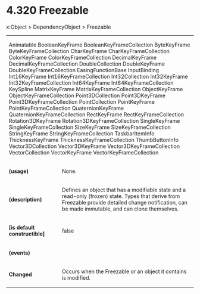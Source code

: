 <html dir="LTR" xmlns:mshelp="http://msdn.microsoft.com/mshelp" xmlns:ddue="http://ddue.schemas.microsoft.com/authoring/2003/5" xmlns:xlink="http://www.w3.org/1999/xlink" xmlns:tool="http://www.microsoft.com/tooltip"><body><input type="hidden" id="userDataCache" class="userDataStyle"><input type="hidden" id="hiddenScrollOffset"><img id="dropDownImage" style="display:none; height:0; width:0;" src="../local/drpdown.gif"><img id="dropDownHoverImage" style="display:none; height:0; width:0;" src="../local/drpdown_orange.gif"><img id="collapseImage" style="display:none; height:0; width:0;" src="../local/collapse.gif"><img id="expandImage" style="display:none; height:0; width:0;" src="../local/exp.gif"><img id="collapseAllImage" style="display:none; height:0; width:0;" src="../local/collall.gif"><img id="expandAllImage" style="display:none; height:0; width:0;" src="../local/expall.gif"><img id="copyImage" style="display:none; height:0; width:0;" src="../local/copycode.gif"><img id="copyHoverImage" style="display:none; height:0; width:0;" src="../local/copycodeHighlight.gif"><div id="header"><h1 class="heading">4.320 Freezable</h1></div><div id="mainSection"><div id="mainBody"><div id="allHistory" class="saveHistory" onsave="saveAll()" onload="loadAll()"></div>
				<p xmlns:wsd="http://wsdev.schemas.microsoft.com/authoring/2008/2" xmlns:msxsl="urn:schemas-microsoft-com:xslt" xmlns:script="urn:script" xmlns:build="urn:build">
				</p>
			<div id="sectionSection0" class="section" name="collapseableSection"><content xmlns="http://ddue.schemas.microsoft.com/authoring/2003/5" xmlns:wsd="http://wsdev.schemas.microsoft.com/authoring/2008/2" xmlns:msxsl="urn:schemas-microsoft-com:xslt" xmlns:script="urn:script" xmlns:build="urn:build">
				</content></div><div id="sectionSection1" class="section" name="collapseableSection"><content xmlns="http://ddue.schemas.microsoft.com/authoring/2003/5" xmlns:wsd="http://wsdev.schemas.microsoft.com/authoring/2008/2" xmlns:msxsl="urn:schemas-microsoft-com:xslt" xmlns:script="urn:script" xmlns:build="urn:build">
					<p xmlns="">
						<mshelp:link keywords="7badce03-ceb8-4865-86e1-32354d3d3a43" tabindex="0">x:Object</mshelp:link> &gt; <mshelp:link keywords="1ace14c9-325e-437c-b16d-27614f062f42" tabindex="0">DependencyObject</mshelp:link> &gt; Freezable</p>
					<p xmlns=""><b></b></p><table class="ProtocolAuthoredTable" xmlns=""><tr>
								<td colspan="2">
									<p>
										<mshelp:link keywords="7b5c1852-6912-4037-912f-69c4cdb8c1a6" tabindex="0">Animatable</mshelp:link> <mshelp:link keywords="e61225f4-920c-45f8-a076-e75f21b94614" tabindex="0">BooleanKeyFrame</mshelp:link> <mshelp:link keywords="9c339f6c-f413-4f3f-a68d-86ecb8ddcb7c" tabindex="0">BooleanKeyFrameCollection</mshelp:link> <mshelp:link keywords="ae16d555-f832-4783-9c09-4094ce5a4e35" tabindex="0">ByteKeyFrame</mshelp:link> <mshelp:link keywords="20363947-1dec-4b83-bcfb-ebdad682dff1" tabindex="0">ByteKeyFrameCollection</mshelp:link> <mshelp:link keywords="38e6c54e-11dc-417d-b03a-178dd385bf95" tabindex="0">CharKeyFrame</mshelp:link> <mshelp:link keywords="ed2bdfdb-93c0-40e9-bf54-f0badd7a10a7" tabindex="0">CharKeyFrameCollection</mshelp:link> <mshelp:link keywords="952b4cbe-a2b8-4730-a99a-a9f3a656c987" tabindex="0">ColorKeyFrame</mshelp:link> <mshelp:link keywords="4d6eecbc-2ca1-45d0-a0f4-23b4d57c47ee" tabindex="0">ColorKeyFrameCollection</mshelp:link> <mshelp:link keywords="ab9a9838-bde7-41a6-866b-97d81a273e90" tabindex="0">DecimalKeyFrame</mshelp:link> <mshelp:link keywords="1115c564-d841-4eb4-b875-5cbdc6d7b137" tabindex="0">DecimalKeyFrameCollection</mshelp:link> <mshelp:link keywords="6f70174a-5b17-4456-b11e-3e715dadc18e" tabindex="0">DoubleCollection</mshelp:link> <mshelp:link keywords="2a4264c6-9ff4-4b2b-ba4f-6ea242f21b45" tabindex="0">DoubleKeyFrame</mshelp:link> <mshelp:link keywords="f270f379-1403-4ab4-8bc2-c0b7a5b00737" tabindex="0">DoubleKeyFrameCollection</mshelp:link> <mshelp:link keywords="19d9b708-45f1-4b01-a2b3-33ac1094ceaf" tabindex="0">EasingFunctionBase</mshelp:link> <mshelp:link keywords="fb455f41-32b6-49bb-bfd7-2ce02dbc5f0f" tabindex="0">InputBinding</mshelp:link> <mshelp:link keywords="2aeef6cb-0007-4fe5-901b-7c316a24267b" tabindex="0">Int16KeyFrame</mshelp:link> <mshelp:link keywords="f275252b-0e1c-4d64-9abf-e93e47d566e8" tabindex="0">Int16KeyFrameCollection</mshelp:link> <mshelp:link keywords="ea67975f-7be1-4e04-a458-0f6b24eaddba" tabindex="0">Int32Collection</mshelp:link> <mshelp:link keywords="dbd0bdef-24ba-421c-b499-993914455357" tabindex="0">Int32KeyFrame</mshelp:link> <mshelp:link keywords="6019d496-bddf-47c4-9aff-a6ad5eae026b" tabindex="0">Int32KeyFrameCollection</mshelp:link> <mshelp:link keywords="00de758f-2a56-4aab-922b-365a2b2a1f88" tabindex="0">Int64KeyFrame</mshelp:link> <mshelp:link keywords="24a267a2-ac46-4235-b098-4f03a0488aa8" tabindex="0">Int64KeyFrameCollection</mshelp:link> <mshelp:link keywords="ed6885d6-730f-41fb-a762-5060256d246b" tabindex="0">KeySpline</mshelp:link> <mshelp:link keywords="3647af1b-0bb1-4de0-876c-79e8bf3f6f5e" tabindex="0">MatrixKeyFrame</mshelp:link> <mshelp:link keywords="b2377eeb-70a7-4965-977e-025ab4365833" tabindex="0">MatrixKeyFrameCollection</mshelp:link> <mshelp:link keywords="ca1d3efb-729d-47d2-adae-0b5c39cef5ba" tabindex="0">ObjectKeyFrame</mshelp:link> <mshelp:link keywords="28e9c4bf-b348-49c4-a036-bf6636f576ec" tabindex="0">ObjectKeyFrameCollection</mshelp:link> <mshelp:link keywords="c88bfe98-c0a8-45eb-bd2c-3c1a506bb80b" tabindex="0">Point3DCollection</mshelp:link> <mshelp:link keywords="909e68ff-3679-4ea2-8836-bc6770a1b704" tabindex="0">Point3DKeyFrame</mshelp:link> <mshelp:link keywords="678c8e78-ea50-4b1d-91cb-af904e6b39e4" tabindex="0">Point3DKeyFrameCollection</mshelp:link> <mshelp:link keywords="8e26f99d-8e83-4e8b-96ed-8cd29c58b777" tabindex="0">PointCollection</mshelp:link> <mshelp:link keywords="261acec2-1d6c-4d18-871b-9441ea12cb89" tabindex="0">PointKeyFrame</mshelp:link> <mshelp:link keywords="239a965e-3ac3-4c83-933a-2e65cc757595" tabindex="0">PointKeyFrameCollection</mshelp:link> <mshelp:link keywords="154d469c-41c6-4277-b866-488489239221" tabindex="0">QuaternionKeyFrame</mshelp:link> <mshelp:link keywords="4c8ba149-5218-4109-b2e8-a5e14c8399ca" tabindex="0">QuaternionKeyFrameCollection</mshelp:link> <mshelp:link keywords="d1cb110e-fa62-4370-8bbb-65e8d015033f" tabindex="0">RectKeyFrame</mshelp:link> <mshelp:link keywords="c9a30769-288e-42bd-a54d-cc44181ee61a" tabindex="0">RectKeyFrameCollection</mshelp:link> <mshelp:link keywords="7daafbc2-a7bf-47bd-8912-d6ae93968cc0" tabindex="0">Rotation3DKeyFrame</mshelp:link> <mshelp:link keywords="57ed0b36-7f33-42ba-9964-faa08911a1eb" tabindex="0">Rotation3DKeyFrameCollection</mshelp:link> <mshelp:link keywords="1a2bf06b-ce8a-4604-be5d-ee15be8b3d02" tabindex="0">SingleKeyFrame</mshelp:link> <mshelp:link keywords="f73b53df-72f8-45e0-83c2-2a7450929219" tabindex="0">SingleKeyFrameCollection</mshelp:link> <mshelp:link keywords="d911f97f-cf7d-4fd6-94e7-72514375f32b" tabindex="0">SizeKeyFrame</mshelp:link> <mshelp:link keywords="f145c75c-7994-420d-9a22-199c5fddc69c" tabindex="0">SizeKeyFrameCollection</mshelp:link> <mshelp:link keywords="db401144-24f0-4398-902f-920362c90a56" tabindex="0">StringKeyFrame</mshelp:link> <mshelp:link keywords="da23ae6f-a71a-4052-9d0e-94990691eb0c" tabindex="0">StringKeyFrameCollection</mshelp:link> <mshelp:link keywords="2d109714-184d-470b-ac1e-cf2fc79e85a7" tabindex="0">TaskbarItemInfo</mshelp:link> <mshelp:link keywords="8eea58ea-9a15-4328-8cbe-2065267f0585" tabindex="0">ThicknessKeyFrame</mshelp:link> <mshelp:link keywords="0d45a224-906f-487e-a1ac-f3e1f36f98b6" tabindex="0">ThicknessKeyFrameCollection</mshelp:link> <mshelp:link keywords="5579c42b-4816-46c7-afc1-25ca711b00e1" tabindex="0">ThumbButtonInfo</mshelp:link> <mshelp:link keywords="09076d70-734d-458f-82bd-bac6daa6a0ea" tabindex="0">Vector3DCollection</mshelp:link> <mshelp:link keywords="0a5a1a93-2949-4727-9c01-82ae69372cda" tabindex="0">Vector3DKeyFrame</mshelp:link> <mshelp:link keywords="65c5f9d2-a388-4157-8306-2ada9320ddd1" tabindex="0">Vector3DKeyFrameCollection</mshelp:link> <mshelp:link keywords="8e284ff7-958e-432a-8bcb-adbebf8440d1" tabindex="0">VectorCollection</mshelp:link> <mshelp:link keywords="3913fe51-1654-40ab-933e-f5c279878786" tabindex="0">VectorKeyFrame</mshelp:link> <mshelp:link keywords="ace3e549-2e57-4753-8077-29f509270192" tabindex="0">VectorKeyFrameCollection</mshelp:link></p>
								</td>
							</tr><tr>
							<td>
								<p>
									<b>(usage)</b>
								</p>
							</td>
							<td>
								<p>None.</p>
							</td>
						</tr><tr>
							<td>
								<p>
									<b>(description)</b>
								</p>
							</td>
							<td>
								<p>Defines an object that has a modifiable state and a read-only (frozen) state. Types that derive from Freezable provide detailed change notification, can be made immutable, and can clone themselves.</p>
							</td>
						</tr><tr>
							<td>
								<p>
									<b>[is default constructible]</b>
								</p>
							</td>
							<td>
								<p>false</p>
							</td>
						</tr><tr>
							<td>
								<p>
									<b>(events)</b>
								</p>
							</td>
							<td>
							</td>
						</tr><tr>
							<td>
								<p>
									<b>Changed</b>
								</p>
							</td>
							<td>
								<p>Occurs when the Freezable or an object it contains is modified.</p>
							</td>
						</tr></table>
				</content></div><!--[if gte IE 5]>
			<tool:tip element="languageFilterToolTip" avoidmouse="false"/>
		<![endif]--></div><a name="feedback"></a><span></span></div></body></html>